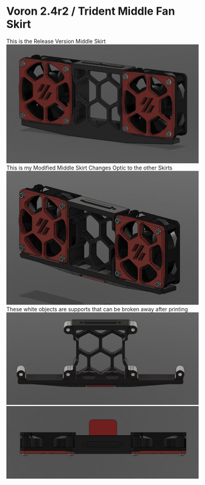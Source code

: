 # Voron 2.4r2 / Trident Middle Fan Skirt
This is the Release Version Middle Skirt
![](/images/Middle%20Skirt%20Release%20Version.jpg)
This is my Modified Middle Skirt
Changes Optic to the other Skirts
![](/images/Middle%20Skirt%20Image2.jpg)
These white objects are supports that can be broken away after printing
![](/images/Middle%20Skirt%20Image1.jpg)
![](/images/Middle%20Skirt%20Image3.jpg)

